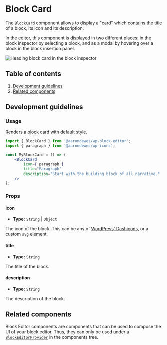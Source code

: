 # Block Card

The `BlockCard` component allows to display a "card" which contains the title of a block, its icon and its description.

In the editor, this component is displayed in two different places: in the block inspector by selecting a block, and as a modal by hovering over a block in the block insertion panel.

![Heading block card in the block inspector](https://make.wordpress.org/core/files/2020/09/screenshot-wordpress.org-2020.09.08-14_19_21.png)

## Table of contents

1. [Development guidelines](#development-guidelines)
2. [Related components](#related-components)

## Development guidelines

### Usage

Renders a block card with default style.

```jsx
import { BlockCard } from '@aarondewes/wp-block-editor';
import { paragraph } from '@aarondewes/wp-icons';

const MyBlockCard = () => (
	<BlockCard
		icon={ paragraph }
		title="Paragraph"
		description="Start with the building block of all narrative."
	/>
);
```

### Props

#### icon

-   **Type:** `String` | `Object`

The icon of the block. This can be any of [WordPress' Dashicons](https://developer.wordpress.org/resource/dashicons/), or a custom `svg` element.

#### title

-   **Type:** `String`

The title of the block.

#### description

-   **Type:** `String`

The description of the block.

## Related components

Block Editor components are components that can be used to compose the UI of your block editor. Thus, they can only be used under a [`BlockEditorProvider`](https://github.com/WordPress/gutenberg/blob/HEAD/packages/block-editor/src/components/provider/README.md) in the components tree.
